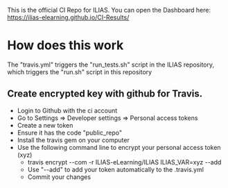This is the official CI Repo for ILIAS.
You can open the Dashboard here:
https://ilias-elearning.github.io/CI-Results/

# How does this work
The "travis.yml" triggers the "run_tests.sh" script in the ILIAS repository, which triggers the "run.sh" script in this repository

## Create encrypted key with github for Travis.
* Login to Github with the ci account
* Go to Settings => Developer settings => Personal access tokens
* Create a new token
* Ensure it has the code "public_repo"
* Install the travis gem on your computer
* Use the following command line to encrypt your personal access token (xyz)
  * travis encrypt --com -r ILIAS-eLearning/ILIAS ILIAS_VAR=xyz --add
  * Use "--add" to add your token automatically to the .travis.yml 
  * Commit your changes